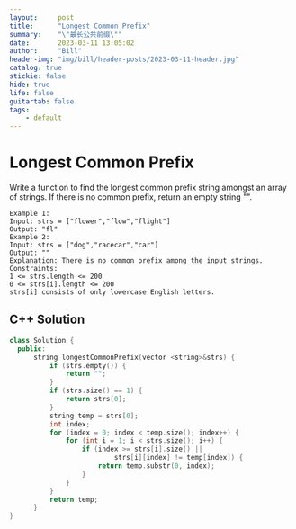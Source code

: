 ```yaml
---
layout:     post
title:      "Longest Common Prefix"
summary:    "\"最长公共前缀\""
date:       2023-03-11 13:05:02
author:     "Bill"
header-img: "img/bill/header-posts/2023-03-11-header.jpg"
catalog: true
stickie: false
hide: true
life: false
guitartab: false
tags:
    - default
---
```


# Longest Common Prefix

Write a function to find the longest common prefix string amongst an array of strings.
If there is no common prefix, return an empty string "".

```
Example 1:
Input: strs = ["flower","flow","flight"]
Output: "fl"
Example 2:
Input: strs = ["dog","racecar","car"]
Output: ""
Explanation: There is no common prefix among the input strings.
Constraints:
1 <= strs.length <= 200
0 <= strs[i].length <= 200
strs[i] consists of only lowercase English letters.
```

## C++ Solution

```c++
class Solution {
  public:
      string longestCommonPrefix(vector <string>&strs) {
          if (strs.empty()) {
              return "";
          }
          if (strs.size() == 1) {
              return strs[0];
          }
          string temp = strs[0];
          int index;
          for (index = 0; index < temp.size(); index++) {
              for (int i = 1; i < strs.size(); i++) {
                  if (index >= strs[i].size() ||
                          strs[i][index] != temp[index]) {
                      return temp.substr(0, index);
                  }
              }
          }
          return temp;
      }
}
```

